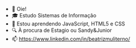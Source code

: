 - 👋 Oie! 
- 🎓 Estudo Sistemas de Informação 
- 🌱 Estou aprendendo JavaScript, HTML5 e CSS
- 🔍 À procura de Estagio ou Sandy&Junior
- 📫 https://www.linkedin.com/in/beatrizmuliterno/

<!---
bmuliterno/bmuliterno is a ✨ special ✨ repository because its `README.md` (this file) appears on your GitHub profile.
You can click the Preview link to take a look at your changes.
--->
